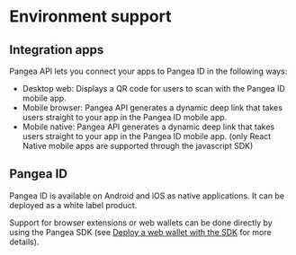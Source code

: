 # Environment support

## Integration apps

Pangea API lets you connect your apps to Pangea ID in the following ways:

* Desktop web: Displays a QR code for users to scan with the Pangea ID mobile app.
* Mobile browser: Pangea API generates a dynamic deep link that takes users straight to your app in the Pangea ID mobile app.
* Mobile native: Pangea API generates a dynamic deep link that takes users straight to your app in the Pangea ID mobile app. (only React Native mobile apps are supported through the javascript SDK)

## Pangea ID

Pangea ID is available on Android and iOS as native applications. It can be deployed as a white label product.

Support for browser extensions or web wallets can be done directly by using the Pangea SDK (see [Deploy a web wallet with the SDK](../run-tonomy-gov-os/deploy-wallet.md) for more details).
